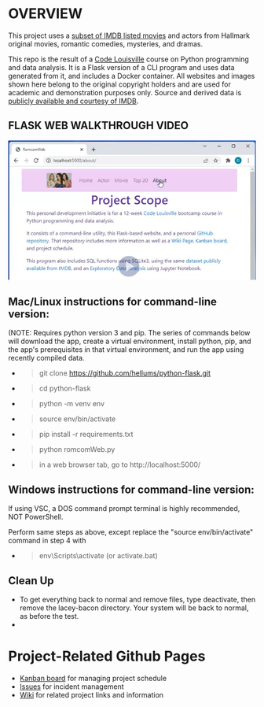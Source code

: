 # OVERVIEW
This project uses a [subset of IMDB listed movies](https://github.com/hellums/lacey-bacon/blob/root/watchlist.txt) and actors from Hallmark original movies, romantic comedies, mysteries, and dramas. 

This repo is the result of a [Code Louisville](https://www.codelouisville.org/) course on Python programming and data analysis. It is a Flask version of a CLI program and uses data generated from it, and includes a Docker container. All websites and images shown here belong to the original copyright holders and are used for academic and demonstration purposes only. Source and derived data is [publicly available and courtesy of IMDB](https://www.imdb.com/interfaces/).

## FLASK WEB WALKTHROUGH VIDEO
[<img alt="romcomWeb video walkthrough" width="600px" src="images/romcomWeb.jpg" />](https://screencast-o-matic.com/watch/c3e6FLVFY4v)

## Mac/Linux instructions for command-line version:
(NOTE: Requires python version 3 and pip. The series of commands below will download the app, create a virtual environment, install python, pip, and the app's prerequisites in that virtual environment, and run the app using recently compiled data. 
  - >git clone https://github.com/hellums/python-flask.git
  - >cd python-flask
  - >python -m venv env
  - >source env/bin/activate
  - >pip install -r requirements.txt
  - >python romcomWeb.py
  - >in a web browser tab, go to http://localhost:5000/ 

## Windows instructions for command-line version:
If using VSC, a DOS command prompt terminal is highly recommended, NOT PowerShell.

Perform same steps as above, except replace the "source env/bin/activate" command in step 4 with 
  - >env\Scripts\activate (or activate.bat)

## Clean Up
- To get everything back to normal and remove files, type deactivate, then remove the lacey-bacon directory. Your system will be back to normal, as before the test.
- 
# Project-Related Github Pages
- [Kanban board](https://github.com/hellums/lacey-bacon/projects/1) for managing project schedule
- [Issues](https://github.com/hellums/lacey-bacon/issues) for incident management
- [Wiki](https://github.com/hellums/lacey-bacon/wiki/Data-Analytics-Course-Project) for related project links and information

